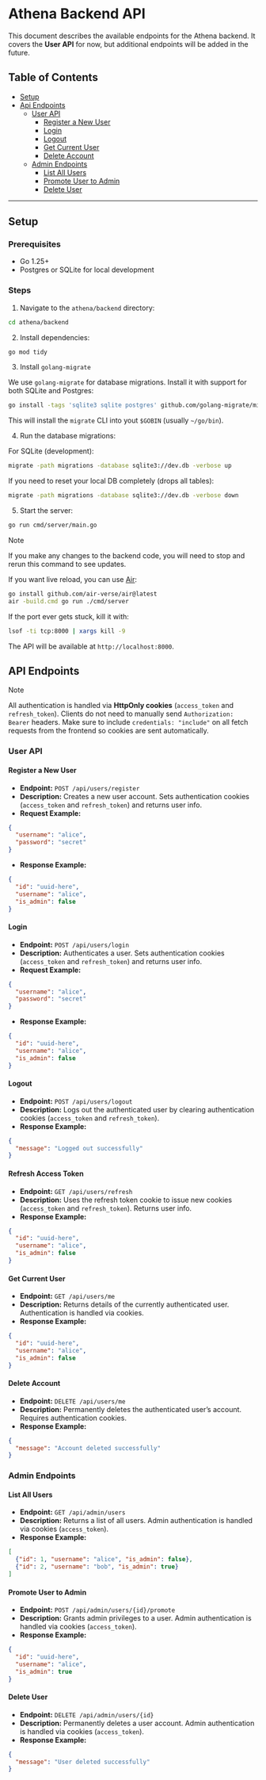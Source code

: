 # Athena Backend API

This document describes the available endpoints for the Athena backend. It covers the **User API** for now,
but additional endpoints will be added in the future.

## Table of Contents

- [Setup](#setup)
- [Api Endpoints](#api-endpoints)
    - [User API](#user-api)
      - [Register a New User](#register-a-new-user)
      - [Login](#login)
      - [Logout](#logout)
      - [Get Current User](#get-current-user)
      - [Delete Account](#delete-account)
    - [Admin Endpoints](#admin-endpoints)
      - [List All Users](#list-all-users)
      - [Promote User to Admin](#promote-user-to-admin)
      - [Delete User](#delete-user)

---

## Setup

### Prerequisites

- Go 1.25+
- Postgres or SQLite for local development

### Steps

1. Navigate to the `athena/backend` directory:

```bash
cd athena/backend
```

2. Install dependencies:

```bash
go mod tidy
```

3. Install `golang-migrate`

We use `golang-migrate` for database migrations.
Install it with support for both SQLite and Postgres:

```bash
go install -tags 'sqlite3 sqlite postgres' github.com/golang-migrate/migrate/v4/cmd/migrate@latest
```

This will install the `migrate` CLI into yout `$GOBIN` (usually `~/go/bin`).

4. Run the database migrations:

For SQLite (development):

```bash
migrate -path migrations -database sqlite3://dev.db -verbose up
```

If you need to reset your local DB completely (drops all tables):

```bash
migrate -path migrations -database sqlite3://dev.db -verbose down
```

5. Start the server:

```bash
go run cmd/server/main.go
```

> [!NOTE]
> If you make any changes to the backend code, you will need to stop and rerun this command to see updates. 

If you want live reload, you can use [Air](https://github.com/air-verse/air):

```bash
go install github.com/air-verse/air@latest
air -build.cmd go run ./cmd/server
```

If the port ever gets stuck, kill it with:

```bash
lsof -ti tcp:8000 | xargs kill -9
```

The API will be available at `http://localhost:8000`.

## API Endpoints

> [!NOTE]
> All authentication is handled via **HttpOnly cookies** (`access_token` and `refresh_token`).
> Clients do not need to manually send `Authorization: Bearer` headers.
> Make sure to include `credentials: "include"` on all fetch requests from the frontend so cookies are sent automatically.


### User API

#### Register a New User

- **Endpoint:** `POST /api/users/register`
- **Description:** Creates a new user account. Sets authentication cookies (`access_token` and `refresh_token`)
and returns user info.
- **Request Example:**

```json
{
  "username": "alice",
  "password": "secret"
}
```

- **Response Example:**

```json
{
  "id": "uuid-here",
  "username": "alice",
  "is_admin": false
}
```

#### Login

- **Endpoint:** `POST /api/users/login`
- **Description:** Authenticates a user. Sets authentication cookies (`access_token` and `refresh_token`)
and returns user info.
- **Request Example:**

```json
{
  "username": "alice",
  "password": "secret"
}
```

- **Response Example:**

```json
{
  "id": "uuid-here",
  "username": "alice",
  "is_admin": false
}
```

#### Logout

- **Endpoint:** `POST /api/users/logout`
- **Description:** Logs out the authenticated user by clearing authentication cookies (`access_token` and `refresh_token`).
- **Response Example:**

```json
{
  "message": "Logged out successfully"
}
```

#### Refresh Access Token

- **Endpoint:** `GET /api/users/refresh`
- **Description:** Uses the refresh token cookie to issue new cookies (`access_token` and `refresh_token`). Returns user info.
- **Response Example:**

```json
{
  "id": "uuid-here",
  "username": "alice",
  "is_admin": false
}
```

#### Get Current User

- **Endpoint:** `GET /api/users/me`
- **Description:** Returns details of the currently authenticated user. Authentication is handled via cookies.
- **Response Example:**

```json
{
  "id": "uuid-here",
  "username": "alice",
  "is_admin": false
}
```

#### Delete Account

- **Endpoint:** `DELETE /api/users/me`
- **Description:** Permanently deletes the authenticated user’s account. Requires authentication cookies.
- **Response Example:**

```json
{
  "message": "Account deleted successfully"
}
```

### Admin Endpoints

#### List All Users

- **Endpoint:** `GET /api/admin/users`
- **Description:** Returns a list of all users. Admin authentication is handled via cookies (`access_token`).
- **Response Example:**

```json
[
  {"id": 1, "username": "alice", "is_admin": false},
  {"id": 2, "username": "bob", "is_admin": true}
]
```

#### Promote User to Admin

- **Endpoint:** `POST /api/admin/users/{id}/promote`
- **Description:** Grants admin privileges to a user. Admin authentication is handled via cookies (`access_token`).
- **Response Example:**

```json
{
  "id": "uuid-here",
  "username": "alice",
  "is_admin": true
}
```

#### Delete User

- **Endpoint:** `DELETE /api/admin/users/{id}`
- **Description:** Permanently deletes a user account. Admin authentication is handled via cookies (`access_token`).
- **Response Example:**

```json
{
  "message": "User deleted successfully"
}
```
